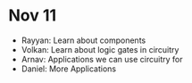 # Nov 11
- Rayyan: Learn about components
- Volkan: Learn about logic gates in circuitry
- Arnav: Applications we can use circuitry for
- Daniel: More Applications
